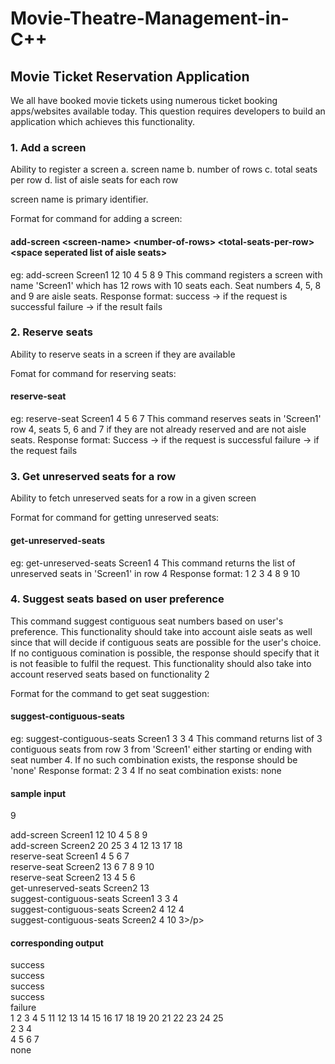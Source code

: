 # Movie-Theatre-Management-in-C++
<h2>Movie Ticket Reservation Application</h2>

We all have booked movie tickets using numerous ticket booking apps/websites
available today. This question requires developers to build an application which
achieves this functionality.

<h3>1. Add a screen</h3>
Ability to register a screen
a. screen name
b. number of rows
c. total seats per row
d. list of aisle seats for each row

screen name is primary identifier.

Format for command for adding a screen:
<h4>add-screen &ltscreen-name&gt &ltnumber-of-rows&gt &lttotal-seats-per-row&gt &ltspace seperated list of aisle seats&gt</h4>

eg:
add-screen Screen1 12 10 4 5 8 9
This command registers a screen with name 'Screen1' which has 12 rows with 10 seats each. Seat numbers 4, 5, 8 and 9 are aisle seats.
Response format:
success -> if the request is successful
failure -> if the result fails

<h3>2. Reserve seats</h3>
Ability to reserve seats in a screen if they are available

Fomat for command for reserving seats:
<h4>reserve-seat <screen-name> <row-number> <space seperated list of seats to be reserved></h4>

eg:
reserve-seat Screen1 4 5 6 7
This command reserves seats in 'Screen1' row 4, seats 5, 6 and 7 if they are not already reserved and are not aisle seats.
Response format: 
Success -> if the request is successful
failure -> if the request fails

<h3>3. Get unreserved seats for a row</h3>
Ability to fetch unreserved seats for a row in a given screen

Format for command for getting unreserved seats:
<h4>get-unreserved-seats <screen-name> <row-number></h4>

eg:
get-unreserved-seats Screen1 4
This command returns the list of unreserved seats in 'Screen1' in row 4
Response format:
1 2 3 4 8 9 10

<h3>4. Suggest seats based on user preference</h3>
This command suggest contiguous seat numbers based on user's preference. This functionality should take into account aisle seats as well since that will decide if contiguous seats are possible for the user's choice. If no contiguous comination is possible, the response should specify that it is not feasible to fulfil the request. This functionality should also take into account reserved seats based on functionality 2

Format for the command to get seat suggestion:
<h4>suggest-contiguous-seats <screen-name> <number of seats> <row-number> <choice-of-seat-number></h4>

eg:
suggest-contiguous-seats Screen1 3 3 4
This command returns list of 3 contiguous seats from row 3 from 'Screen1' either starting or
ending with seat number 4. If no such combination exists, the response should be 'none'
Response format:
2 3 4
If no seat combination exists:
none



<h4>sample input</h4>
<p>9</p>
<p>add-screen Screen1 12 10 4 5 8 9</br>
add-screen Screen2 20 25 3 4 12 13 17 18</br>
reserve-seat Screen1 4 5 6 7</br>
reserve-seat Screen2 13 6 7 8 9 10</br>
reserve-seat Screen2 13 4 5 6</br>
get-unreserved-seats Screen2 13</br>
suggest-contiguous-seats Screen1 3 3 4</br>
suggest-contiguous-seats Screen2 4 12 4</br>
suggest-contiguous-seats Screen2 4 10 3>/p>

<h4>corresponding output</h4>
<p>success</br>
success</br>
success</br>
success</br>
failure</br>
1 2 3 4 5 11 12 13 14 15 16 17 18 19 20 21 22 23 24 25</br>
2 3 4</br>
4 5 6 7</br>
none</p>

